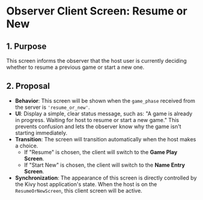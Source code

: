 # Observer Client Screen: Resume or New

## 1. Purpose

This screen informs the observer that the host user is currently deciding whether to resume a previous game or start a new one.

## 2. Proposal

- **Behavior**: This screen will be shown when the `game_phase` received from the server is `'resume_or_new'`.
- **UI**: Display a simple, clear status message, such as: "A game is already in progress. Waiting for host to resume or start a new game." This prevents confusion and lets the observer know why the game isn't starting immediately.
- **Transition**: The screen will transition automatically when the host makes a choice.
  - If "Resume" is chosen, the client will switch to the **Game Play Screen**.
  - If "Start New" is chosen, the client will switch to the **Name Entry Screen**.
- **Synchronization**: The appearance of this screen is directly controlled by the Kivy host application's state. When the host is on the `ResumeOrNewScreen`, this client screen will be active.
